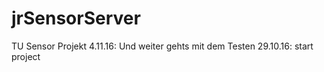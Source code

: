 # jrSensorServer
TU Sensor Projekt
4.11.16: Und weiter gehts mit dem Testen
29.10.16: start project

